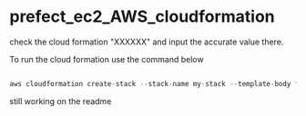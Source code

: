 # prefect_ec2_AWS_cloudformation

check the cloud formation "XXXXXX" and input the accurate value there.

To run the cloud formation use the command below

```python

aws cloudformation create-stack --stack-name my-stack --template-body file://prefect_aws_ec2_cloudformation.yml


```

still working on the readme

